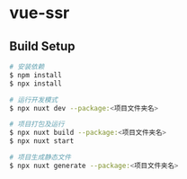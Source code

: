 # vue-ssr

## Build Setup

```bash
# 安装依赖
$ npm install
$ npx install

# 运行开发模式
$ npx nuxt dev --package:<项目文件夹名>

# 项目打包及运行
$ npx nuxt build --package:<项目文件夹名>
$ npx nuxt start

# 项目生成静态文件
$ npx nuxt generate --package:<项目文件夹名>
```
